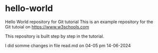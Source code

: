 # hello-world
Hello World repository for Git tutorial
This is an example repository for the Git tutoial on https://www.w3schools.com

This repository is built step by step in the tutorial. 

I did somme changes in file read.md  on 04-05 pm 14-06-2024
